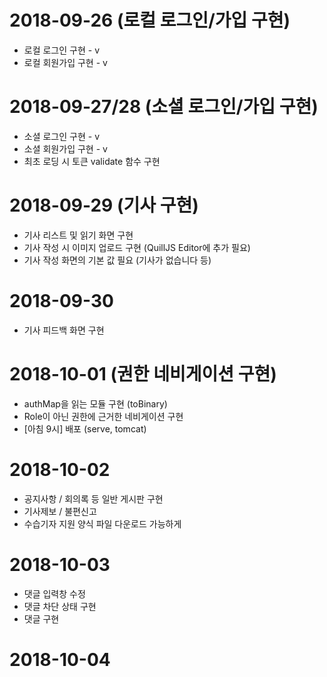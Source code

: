 # 2018-09-26 (로컬 로그인/가입 구현)
- 로컬 로그인 구현 - v
- 로컬 회원가입 구현 - v

# 2018-09-27/28 (소셜 로그인/가입 구현)
- 소셜 로그인 구현 - v
- 소셜 회원가입 구현 - v
- 최초 로딩 시 토큰 validate 함수 구현

# 2018-09-29 (기사 구현)
- 기사 리스트 및 읽기 화면 구현
- 기사 작성 시 이미지 업로드 구현 (QuillJS Editor에 추가 필요)
- 기사 작성 화면의 기본 값 필요 (기사가 없습니다 등)

# 2018-09-30 
- 기사 피드백 화면 구현

# 2018-10-01 (권한 네비게이션 구현)
- authMap을 읽는 모듈 구현 (toBinary)
- Role이 아닌 권한에 근거한 네비게이션 구현
- [아침 9시] 배포 (serve, tomcat)

# 2018-10-02
- 공지사항 / 회의록 등 일반 게시판 구현
- 기사제보 / 불편신고 
- 수습기자 지원 양식 파일 다운로드 가능하게

# 2018-10-03
- 댓글 입력창 수정
- 댓글 차단 상태 구현
- 댓글 구현

# 2018-10-04

